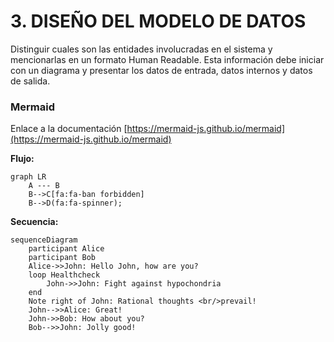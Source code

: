 # 3. DISEÑO DEL MODELO DE DATOS

Distinguir cuales son las entidades involucradas en el sistema y mencionarlas en un 	formato Human Readable. Esta información debe iniciar con un diagrama y presentar los datos de entrada, datos internos y datos de salida.

### Mermaid

Enlace a la documentación [https://mermaid-js.github.io/mermaid](https://mermaid-js.github.io/mermaid)

**Flujo:**

```mermaid
graph LR
    A --- B
    B-->C[fa:fa-ban forbidden]
    B-->D(fa:fa-spinner);
```

**Secuencia:**

```mermaid
sequenceDiagram
    participant Alice
    participant Bob
    Alice->>John: Hello John, how are you?
    loop Healthcheck
        John->>John: Fight against hypochondria
    end
    Note right of John: Rational thoughts <br/>prevail!
    John-->>Alice: Great!
    John->>Bob: How about you?
    Bob-->>John: Jolly good!
```
